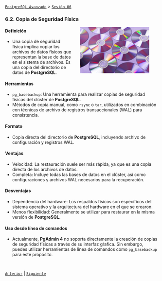 [`PostgreSQL Avanzado`](../../README.md) > [`Sesión 06`](../README.md)

### 6.2. Copia de Seguridad Física

<img src="../imagenes/img13.jpg" width="45%" align="right" hspace=30>

#### Definición

- Una copia de seguridad física implica copiar los archivos de datos físicos que representan la base de datos en el sistema de archivos. Es una copia del directorio de datos de **PostgreSQL**.

#### Herramientas

- `pg_basebackup`: Una herramienta para realizar copias de seguridad físicas del clúster de **PostgreSQL**.
- Métodos de copia manual, como `rsync` o `tar`, utilizados en combinación con técnicas de archivo de registros transaccionales (WAL) para consistencia.

#### Formato

- Copia directa del directorio de **PostgreSQL**, incluyendo archivo de configuración y registros WAL.

#### Ventajas

- Velocidad: La restauración suele ser más rápida, ya que es una copia directa de los archivos de datos.
- Completa: Incluye todas las bases de datos en el clúster, así como configuraciones y archivos WAL necesarios para la recuperación.

#### Desventajas

- Dependencia del hardware: Los respaldos físicos son específicos del sistema operativo y la arquitectura del hardware en el que se crearon.
- Menos flexibilidad: Generalmente se utilizar para restaurar en la misma versión de **PostgreSQL**.

#### Uso desde línea de comandos

- Actualmente, **PgAdmin 4** no soporta directamente la creación de copias de seguridad físicas a través de su interfaz gŕafica. Sin embargo, puedes utilizar herramientas de línea de comandos como `pg_basebackup` para este propósito.

<br/>

[`Anterior`](../tema01/ejemplo01/README.md) | [`Siguiente`](../tema03/README.md)
